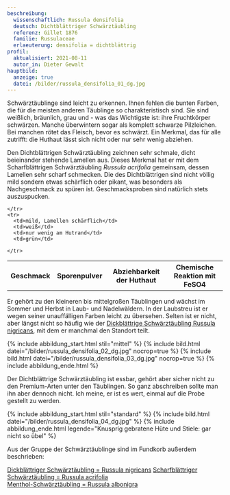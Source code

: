 ```yaml
---
beschreibung:
  wissenschaftlich: Russula densifolia
  deutsch: Dichtblättriger Schwärztäubling
  referenz: Gillet 1876
  familie: Russulaceae
  erlaeuterung: densifolia = dichtblättrig
profil:
  aktualisiert: 2021-08-11
  autor_in: Dieter Gewalt
hauptbild:
  anzeige: true
  datei: /bilder/russula_densifolia_01_dg.jpg
---
```

Schwärztäublinge sind leicht zu erkennen. Ihnen fehlen die bunten Farben, die für die meisten anderen Täublinge so charakteristisch sind. Sie sind weißlich, bräunlich, grau und - was das Wichtigste ist: ihre Fruchtkörper schwärzen. Manche überwintern sogar als komplett schwarze Pilzleichen. Bei manchen rötet das Fleisch, bevor es schwärzt. Ein Merkmal, das für alle zutrifft: die Huthaut lässt sich nicht oder nur sehr wenig abziehen.

Den Dichtblättrigen Schwärztäubling zeichnen sehr schmale, dicht beieinander stehende Lamellen aus. Dieses Merkmal hat er mit dem Scharfblättrigen Schwärztäubling *Russula acrifolia* gemeinsam, dessen Lamellen sehr scharf schmecken. Die des Dichtblättrigen sind nicht völlig mild sondern etwas schärflich oder pikant, was besonders als Nachgeschmack zu spüren ist. Geschmacksproben sind natürlich stets auszuspucken.

<div class="table-responsive">
  <table class="table taeubling">
    <tr>
      <th rowspan="2">Geschmack</th>
      <th rowspan="2">Sporenpulver</th>
      <th rowspan="2">Abziehbarkeit der Huthaut</th>
      <th colspan="3" class="text-center">Chemische Reaktion mit FeSO4</th>
    </tr>
    <tr>
      
      
    </tr>
    <tr>
      <td>mild, Lamellen schärflich</td>
      <td>weiß</td>
      <td>nur wenig am Hutrand</td>
      <td>grün</td>
       
    </tr>
  </table>
</div>

Er gehört zu den kleineren bis mittelgroßen Täublingen und wächst im Sommer und Herbst in Laub- und Nadelwäldern. In der Laubstreu ist er wegen seiner unauffälligen Farben leicht zu übersehen. Selten ist er nicht, aber längst nicht so häufig wie der [Dickblättrige Schwärztäubling Russula nigricans](/pilze/russula-nigricans-dickblättriger-schwärztäubling), mit dem er manchmal den Standort teilt.

{% include abbildung_start.html stil="mittel" %}
{% include bild.html datei="/bilder/russula_densifolia_02_dg.jpg" nocrop=true %}
{% include bild.html datei="/bilder/russula_densifolia_03_dg.jpg" nocrop=true %}
{% include abbildung_ende.html %}

Der Dichtblättrige Schwärztäubling ist essbar, gehört aber sicher nicht zu den Premium-Arten unter den Täublingen. So ganz abschreiben sollte man ihn aber dennoch nicht. Ich meine, er ist es wert, einmal auf die Probe gestellt zu werden.

{% include abbildung_start.html stil="standard" %}
{% include bild.html datei="/bilder/russula_densifolia_04_dg.jpg" %}
{% include abbildung_ende.html legende="Knusprig gebratene Hüte und Stiele: gar nicht so übel" %}

Aus der Gruppe der Schwärztäublinge sind im Fundkorb außerdem beschrieben:

[Dickblättriger Schwärztäubling = Russula nigricans](/pilze/russula-nigricans-dickblättriger-schwärztäubling)
[Scharfblättriger Schwärztäubling = Russula acrifolia](/pilze/russula-acrifolia-scharfblättriger-schwärztäubling)  
[Menthol-Schwärztäubling = Russula albonigra](/pilze/russula-albonigra-menthol-schwärztäubling)